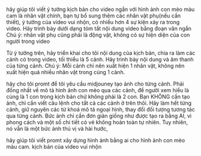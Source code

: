 


hãy giúp tôi viết ý tưởng kịch bản cho video ngắn với hình ảnh con mèo màu cam là nhân vật chính, bạn tự bổ sung thêm các nhân vật phụ(nếu cần thiết), ý tưởng của video vui nhộn, có nhiều hơn 4 sự kiện xảy ra trong video. Hãy trình bày dưới dạng tóm tắt nội dung video bằng đoạn văn ngắn
Chú ý: nhân vật phụ cũng phải là động vật, không có sự hiện diện của con người trong video

Từ ý tưởng trên, hãy triển khai cho tôi nội dung của kịch bản, chia ra làm các cảnh có trong video, tối thiểu là 5 cảnh. Hãy trình bày nội dung và âm thanh của từng cảnh.
Chú ý: Mỗi cảnh chỉ nên xuất hiện 1 nhân vật, không nên xuất hiện quá nhiều nhân vật trong cùng 1 cảnh.

hãy cho tôi promt để tôi yêu cầu midjouney tạo ảnh cho từng cảnh. Phải đồng nhất về mô tả hình ảnh con mèo qua các cảnh, để người xem hiểu là cùng là 1 con trong kịch bản chứ không phải là 2 con. Bạn KHÔNG cần tạo ảnh, chỉ cần viết câu lệnh cho tất cả các cảnh ở trên thôi. Hãy làm hết từng cảnh, giữ nguyên các từ khoá mô tả ngoại hình, thay đổi đối tượng tương tác qua từng cảnh. Bức ảnh chỉ cần đơn giản giống như được tạo ra bằng AI, vì phong cách và một số chi tiết có vẻ không hoàn toàn tự nhiên. Tuy nhiên, nó vẫn là một bức ảnh thú vị và hài hước,


hãy giúp tôi viết promt xây dựng hình ảnh bằng ai cho hình ảnh con mèo màu cam. kịch bản của video vui nhộn


